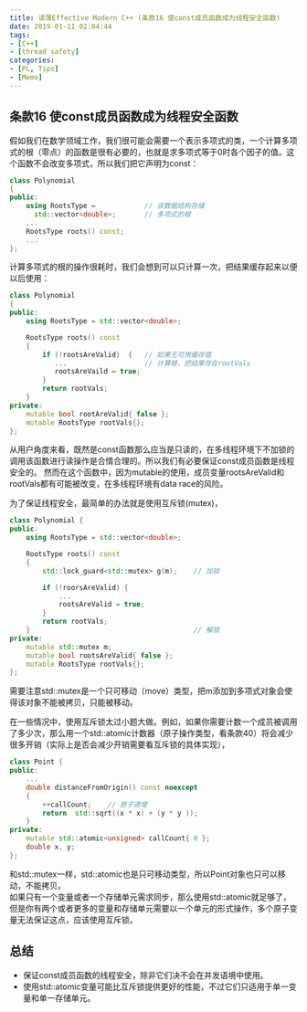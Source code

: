 ```yaml
---
title: 读薄Effective Modern C++ (条款16 使const成员函数成为线程安全函数)
date: 2019-01-11 02:04:44
tags:
- [C++]
- [thread safety]
categories:
- [PL, Tips]
- [Memo]
---
```


## 条款16 使const成员函数成为线程安全函数
假如我们在数学领域工作，我们很可能会需要一个表示多项式的类，一个计算多项式的根（零点）的函数是很有必要的，也就是求多项式等于0时各个因子的值。这个函数不会改变多项式，所以我们把它声明为const：
```cpp
class Polynomial 
{
public:
    using RootsType =            // 该数据结构存储
      std::vector<double>;       // 多项式的根
    ...
    RootsType roots() const;
    ...
};
```
<!-- more -->
计算多项式的根的操作很耗时，我们会想到可以只计算一次，把结果缓存起来以便以后使用：
```cpp
class Polynomial 
{
public:
    using RootsType = std::vector<double>;

    RootsType roots() const
    {
        if (!rootsAreValid)  {   // 如果无可用缓存值
           ...                   // 计算根，把结果存在rootVals
           rootsAreVaild = true;
        }
        return rootVals;
    }
private:
    mutable bool rootAreValid{ false };
    mutable RootsType rootVals{};
};
```
从用户角度来看，既然是const函数那么应当是只读的，在多线程环境下不加锁的调用该函数进行读操作是合情合理的。所以我们有必要保证const成员函数是线程安全的。
然而在这个函数中，因为mutable的使用，成员变量rootsAreValid和rootVals都有可能被改变，在多线程环境有data race的风险。

为了保证线程安全，最简单的办法就是使用互斥锁(mutex)，
```cpp
class Polynomial {
public:
    using RootsType = std::vector<double>;

    RootsType roots() const
    {
        std::lock_guard<std::mutex> g(m);    // 加锁

        if (!roorsAreValid) {
            ...
            rootsAreValid = true;
        }
        return rootVals;
    }                                        // 解锁
private:
    mutable std::mutex m;
    mutable bool rootsAreValid{ false };
    mutable RootsType rootVals{};
};
```
需要注意std::mutex是一个只可移动（move）类型，把m添加到多项式对象会使得该对象不能被拷贝，只能被移动。

在一些情况中，使用互斥锁太过小题大做。例如，如果你需要计数一个成员被调用了多少次，那么用一个std::atomic计数器（原子操作类型，看条款40）将会减少很多开销（实际上是否会减少开销需要看互斥锁的具体实现），

```cpp
class Point {
public:
    ...
    double distanceFromOrigin() const noexcept
    {
        ++callCount;    // 原子递增
        return  std::sqrt((x * x) + (y * y ));
    }
private:
    mutable std::atomic<unsigned> callCount{ 0 };
    double x, y;
};
```
和std::mutex一样，std::atomic也是只可移动类型，所以Point对象也只可以移动，不能拷贝。     
如果只有一个变量或者一个存储单元需求同步，那么使用std::atomic就足够了，但是你有两个或者更多的变量和存储单元需要以一个单元的形式操作，多个原子变量无法保证这点，应该使用互斥锁。

## 总结

- 保证const成员函数的线程安全，除非它们决不会在并发语境中使用。
- 使用std::atomic变量可能比互斥锁提供更好的性能，不过它们只适用于单一变量和单一存储单元。


